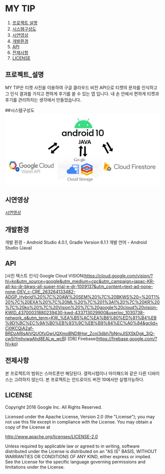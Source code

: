 # MY TIP

1. [프로젝트 설명](#프로젝트_설명)
2. [시스템구성도](#시스템구성도)
3. [시연영상](#시연영상)
4. [개발환경](#개발환경)
5. [API](#API)
6. [전제사항](#전제사항)
7. [LICENSE](#LICENSE)

## 프로젝트_설명
MY TIP은 티켓 사진을 이용하여 구글 클라우드 비전 API으로 티켓의 문자를 인식하고 그 인식 결과를 가지고 편하게 후기를 쓸 수 있는 앱 입니다.
내 손 안에서 편하게 티켓과 후기를 관리하자는 생각에서 만들었습니다. 

##시스템구성도
![architecture](./architecture.PNG)

## 시연영상
[시연영상](https://youtu.be/OYZ4l7Rcspk)

## 개발환경
개발 환경 - Android Studio 4.0.1, Gradle Version 6.1.1
개발 언어 - Android Studio (Java)

## API
[사진 텍스트 인식] Google Cloud VISION(https://cloud.google.com/vision/?hl=ko&utm_source=google&utm_medium=cpc&utm_campaign=japac-KR-all-ko-dr-bkws-all-super-trial-e-dr-1009137&utm_content=text-ad-none-none-DEV_c-CRE_263264133482-ADGP_Hybrid%20%7C%20AW%20SEM%20%7C%20BKWS%20~%20T1%20%7C%20EXA%20%7C%20ML%20%7C%201%3A1%20%7C%20KR%20%7C%20ko%20%7C%20Vision%20%7C%20google%20cloud%20vision-KWID_43700031880239430-kwd-433713029900&userloc_1030738-network_g&utm_term=KW_%EA%B5%AC%EA%B8%80%ED%81%B4%EB%9D%BC%EC%9A%B0%EB%93%9C%EB%B9%84%EC%A0%84&gclid=Cj0KCQiA2af-BRDzARIsAIVQUOfxGwUQXmoBND8Hqr_Zcni3dbh7bNnvJISXSkDgk_3iQ-cw5lYmhvwaAhd8EALw_wcB)
[DB] Firebase(https://firebase.google.com/?hl=ko) 

## 전제사항
본 프로젝트의 범위는 스마트폰만 해당된다. 갤럭시탭이나 아이패드와 같은 다른 디바이스는 고려하지 않는다.
본 프로젝트는 안드로이드 버전 10에서만 실행가능하다.

## LICENSE
Copyright 2016 Google Inc. All Rights Reserved.

 Licensed under the Apache License, Version 2.0 (the "License");
 you may not use this file except in compliance with the License.
 You may obtain a copy of the License at

 http://www.apache.org/licenses/LICENSE-2.0

 Unless required by applicable law or agreed to in writing, software
 distributed under the License is distributed on an "AS IS" BASIS,
 WITHOUT WARRANTIES OR CONDITIONS OF ANY KIND, either express or implied.
 See the License for the specific language governing permissions and
 limitations under the License.

